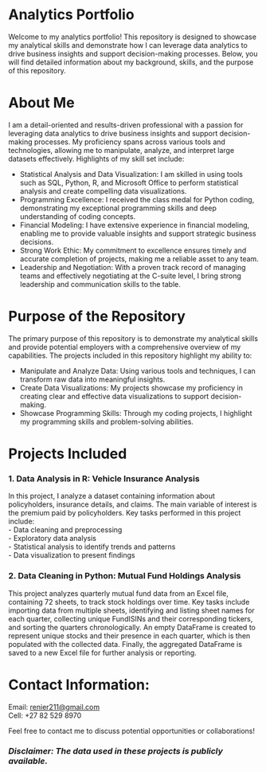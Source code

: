 
# Analytics Portfolio
Welcome to my analytics portfolio!  This repository is designed to showcase my analytical skills and demonstrate how I can leverage data analytics to drive business insights and support decision-making processes. Below, you will find detailed information about my background, skills, and the purpose of this repository.

# About Me
I am a detail-oriented and results-driven professional with a passion for leveraging data analytics to drive business insights and support decision-making processes. My proficiency spans across various tools and technologies, allowing me to manipulate, analyze, and interpret large datasets effectively. Highlights of my skill set include:

- Statistical Analysis and Data Visualization: I am skilled in using tools such as SQL, Python, R, and Microsoft Office to perform statistical analysis and create compelling data visualizations.  
- Programming Excellence: I received the class medal for Python coding, demonstrating my exceptional programming skills and deep understanding of coding concepts.  
- Financial Modeling: I have extensive experience in financial modeling, enabling me to provide valuable insights and support strategic business decisions.  
- Strong Work Ethic: My commitment to excellence ensures timely and accurate completion of projects, making me a reliable asset to any team.  
- Leadership and Negotiation: With a proven track record of managing teams and effectively negotiating at the C-suite level, I bring strong leadership and communication skills to the table.  

# Purpose of the Repository
The primary purpose of this repository is to demonstrate my analytical skills and provide potential employers with a comprehensive overview of my capabilities. The projects included in this repository highlight my ability to:

- Manipulate and Analyze Data: Using various tools and techniques, I can transform raw data into meaningful insights.
- Create Data Visualizations: My projects showcase my proficiency in creating clear and effective data visualizations to support decision-making.
- Showcase Programming Skills: Through my coding projects, I highlight my programming skills and problem-solving abilities.

# Projects Included  
### 1. Data Analysis in R: Vehicle Insurance Analysis
In this project, I analyze a dataset containing information about policyholders, insurance details, and claims. The main variable of interest is the premium paid by policyholders. Key tasks performed in this project include:  
    - Data cleaning and preprocessing  
    - Exploratory data analysis  
    - Statistical analysis to identify trends and patterns  
    - Data visualization to present findings    

### 2. Data Cleaning in Python: Mutual Fund Holdings Analysis
This project analyzes quarterly mutual fund data from an Excel file, containing 72 sheets, to track stock holdings over time. Key tasks include importing data from multiple sheets, identifying and listing sheet names for each quarter, collecting unique FundISINs and their corresponding tickers, and sorting the quarters chronologically. An empty DataFrame is created to represent unique stocks and their presence in each quarter, which is then populated with the collected data. Finally, the aggregated DataFrame is saved to a new Excel file for further analysis or reporting.
  

# Contact Information:

Email:   renier211@gmail.com  
Cell:    +27 82 529 8970  

Feel free to contact me to discuss potential opportunities or collaborations!

### *Disclaimer: The data used in these projects is publicly available.*

